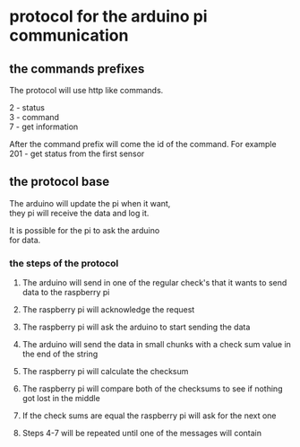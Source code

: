 # protocol for the arduino pi communication

## the commands prefixes

The protocol will use http like commands.  

2 - status  
3 - command  
7 - get information  

After the command prefix will come the id of the command. For example  
201 - get status from the first sensor


## the protocol base

The arduino will update the pi when it want,  
they pi will receive the data and log it.

It is possible for the pi to ask the arduino  
for data.

### the steps of the protocol

1. The arduino will send in one of the regular check's that it wants to send data to the raspberry pi

2. The raspberry pi will acknowledge the request

3. The raspberry pi will ask the arduino to start sending the data

4. The arduino will send the data in small chunks with a check sum value in the end of the string

5. The raspberry pi will calculate the checksum

6. The raspberry pi will compare both of the checksums to see if nothing got lost in the middle

7. If the check sums are equal the raspberry pi will ask for the next one

8. Steps 4-7 will be repeated until one of the messages will contain
